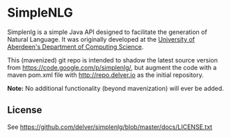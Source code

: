 SimpleNLG
=========

Simplenlg is a simple Java API designed to facilitate the generation of Natural
Language. It was originally developed at the 
[University of Aberdeen's Department of Computing Science](http://www.csd.abdn.ac.uk/).

This (mavenized) git repo is intended to shadow the latest source version from
https://code.google.com/p/simplenlg/, but augment the code with a maven pom.xml file with
http://repo.delver.io as the initial repository.

**Note:** No additional functionality (beyond mavenization) will ever be added.

License
-------
See https://github.com/delver/simplenlg/blob/master/docs/LICENSE.txt

